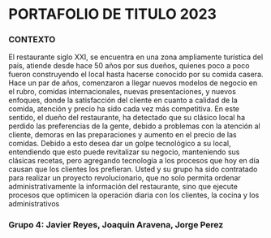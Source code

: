 # PORTAFOLIO DE TITULO 2023

### CONTEXTO
El restaurante siglo XXI, se encuentra en una zona ampliamente turística del país, atiende desde 
hace 50 años por sus dueños, quienes poco a poco fueron construyendo el local hasta hacerse 
conocido por su comida casera.
Hace un par de años, comenzaron a llegar nuevos modelos de negocio en el rubro, comidas 
internacionales, nuevas presentaciones, y nuevos enfoques, donde la satisfacción del cliente en 
cuanto a calidad de la comida, atención y precio ha sido cada vez más competitiva. En este 
sentido, el dueño del restaurante, ha detectado que su clásico local ha perdido las preferencias de 
la gente, debido a problemas con la atención al cliente, demoras en las preparaciones y aumento 
en el precio de las comidas.
Debido a esto desea dar un golpe tecnológico a su local, entendiendo que esto puede revitalizar su 
negocio, manteniendo sus clásicas recetas, pero agregando tecnología a los procesos que hoy en 
día causan que los clientes los prefieran.
Usted y su grupo ha sido contratado para realizar un proyecto revolucionario, que no solo permita 
ordenar administrativamente la información del restaurante, sino que ejecute procesos que 
optimicen la operación diaria con los clientes, la cocina y los administrativos

### Grupo 4: Javier Reyes, Joaquin Aravena, Jorge Perez
